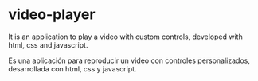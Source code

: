 # video-player

It is an application to play a video with custom controls, developed with html, css and javascript.

Es una aplicación para reproducir un video con controles personalizados, desarrollada con html, css y javascript.